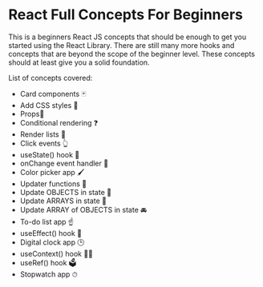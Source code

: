 # React Full Concepts For Beginners

This is a beginners React JS concepts that should be enough to get you started using the React Library. There are still many more hooks and concepts that are beyond the scope of the beginner level. These concepts should at least give you a solid foundation.


List of concepts covered:

- Card components 🃏
- Add CSS styles 🎨
- Props📧
- Conditional rendering ❓
- Render lists 📃
- Click events 👆
- useState() hook 🎣
- onChange event handler 🚦
- Color picker app 🖌
- Updater functions 🔄
- Update OBJECTS in state 🚗
- Update ARRAYS in state 🍎
- Update ARRAY of OBJECTS in state 🚘
- To-do list app ☝
- useEffect() hook 🌟
- Digital clock app 🕒
- useContext() hook 🧗‍♂️
- useRef() hook 🗳️
- Stopwatch app ⏱
